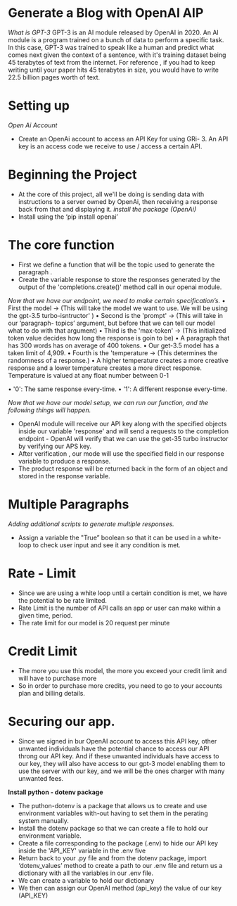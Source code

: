 
# Generate a Blog with OpenAI AIP
*What is GPT-3*
GPT-3 is an AI module released by OpenAI in 2020. An Al module is a program trained on a bunch of data to perform a specific task. In this case, GPT-3 was trained to speak like a human and predict what comes next given the context of a sentence, with it's training dataset being 45 terabytes of text from the internet. For reference , if you had to keep writing until your paper hits 45 terabytes in size, you would have to write 22.5 billion pages worth of text.


# Setting up 
*Open Ai Account*
- Create an OpenAi account to access an API Key for using GRi- 3. An API key is an access code we receive to use / access a certain API. 

# Beginning the Project
- At the core of this project, all we'll be doing is sending data with instructions to a server owned by OpenAi, then receiving a response back from that and displaying it. 
*install the package (OpenAi)*
- Install using the ‘pip install openai’

# The core function 
- First we define a function that will be the topic used to generate the paragraph . 
- Create the variable response to store the responses generated by the output of the 'completions.create()' method call in our openai module.

*Now that we have our endpoint, we need to make certain specification’s.*
• First the model → (This will take the model we want to use. We will be using the gpt-3.5 turbo-isntructor' )
• Second is the 'prompt' → (This will take in our ‘paragraph- topics’ argument, but before that  we can tell our model what to do with that argument)
• Third is the 'max-token' → (This initialized token value decides how long the response is goin to be)
• A paragraph that has 300 words has on average of 400 tokens. 
• Our get-3.5 model has a taken limit of 4,909. 
• Fourth is the 'temperature → (This determines the randomness of a response.)
• A higher temperature creates a more creative response and a lower temperature creates a more direct response. Temperature is valued at any float number between 0-1

• '0': The same response every-time. 
• '1': A different response every-time.

*Now that we have our model setup, we can run our function, and the following things will happen.* 
- OpenAI module will receive our API key along with the specified objects inside our variable 'response' and will send a requests to the completion endpoint - OpenAI will  verify that we can use the get-35 turbo instructor by verifying our APS key.
- After verification , our mode will use the specified field in our response variable to produce a response. 
- The  product response will be returned back in the form of an object and stored in the response variable.

# Multiple Paragraphs 
*Adding additional scripts to generate multiple responses.* 
- Assign a variable the "True” boolean so that it can be used in a white-loop to check user input and see it any condition is met. 

# Rate - Limit 
- Since we are using a white loop until a certain condition is met, we have the potential to be rate limited. 
- Rate Limit is the number of API calls an app or user can make within a given time, period.
- The rate limit for our model is 20 request per minute 


# Credit Limit 
- The more you use this model, the more you exceed your credit limit and will have to purchase more
- So in order to purchase more credits, you need to go to your accounts plan and billing details. 

# Securing  our app. 
- Since we signed in bur OpenAI account to access this API key, other unwanted individuals have the potential chance to access our API  throng our API key. And if these unwanted individuals have access  to our key, they will also have access to our gpt-3  model enabling them to use the server with our key, and we will be the ones charger with many unwanted fees. 

**Install python - dotenv package**
- The puthon-dotenv is a package that allows us to create and use environment variables with-out having to set them in the perating system manually. 
- Install the dotenv package so that we can create a file to hold our environment variable.
- Create a file corresponding to the package (.env) to hide our API key inside the 'API_KEY' variable in the .env five
- Return back to your .py file and from the dotenv package, import ‘dotenv_values’ method to create a path to our .env file and return us a dictionary with all the variables in our .env file.
- We can create a variable to hold our dictionary 
- We then can assign our OpenAI method (api_key) the value of our key (API_KEY)